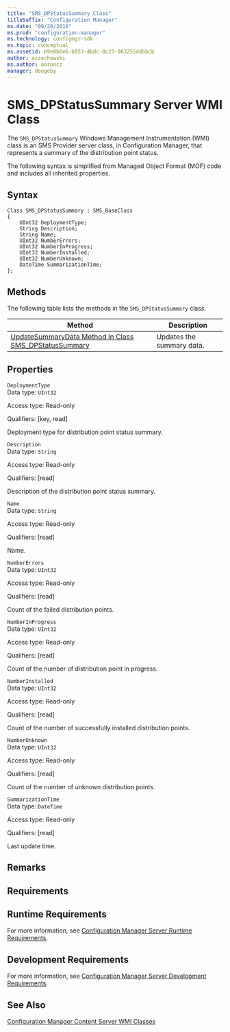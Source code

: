 ```yaml
---
title: "SMS_DPStatusSummary Class"
titleSuffix: "Configuration Manager"
ms.date: "09/20/2016"
ms.prod: "configuration-manager"
ms.technology: configmgr-sdk
ms.topic: conceptual
ms.assetid: b9e0b6e6-b853-4bdc-8c23-063255ddbbcb
author: aczechowski
ms.author: aaroncz
manager: dougeby
---
```

# SMS_DPStatusSummary Server WMI Class
The `SMS_DPStatusSummary` Windows Management Instrumentation (WMI) class is an SMS Provider server class, in Configuration Manager, that represents a summary of the distribution point status.  

 The following syntax is simplified from Managed Object Format (MOF) code and includes all inherited properties.  

## Syntax  

```  
Class SMS_DPStatusSummary : SMS_BaseClass  
{  
    UInt32 DeploymentType;  
    String Description;  
    String Name;  
    UInt32 NumberErrors;  
    UInt32 NumberInProgress;  
    UInt32 NumberInstalled;  
    UInt32 NumberUnknown;  
    DateTime SummarizationTime;  
};  
```  

## Methods  
 The following table lists the methods in the `SMS_DPStatusSummary` class.  

|Method|Description|  
|------------|-----------------|  
|[UpdateSummaryData Method in Class SMS_DPStatusSummary](../../../develop/reference/misc/updatesummarydata-method-in-class-sms_dpstatussummary.md)|Updates the summary data.|  

## Properties  
 `DeploymentType`  
 Data type: `UInt32`  

 Access type: Read-only  

 Qualifiers: [key, read]  

 Deployment type for distribution point status summary.  

 `Description`  
 Data type: `String`  

 Access type: Read-only  

 Qualifiers: [read]  

 Description of the distribution point status summary.  

 `Name`  
 Data type: `String`  

 Access type: Read-only  

 Qualifiers: [read]  

 Name.   

 `NumberErrors`  
 Data type: `UInt32`  

 Access type: Read-only  

 Qualifiers: [read]  

 Count of the failed distribution points.  

 `NumberInProgress`  
 Data type: `UInt32`  

 Access type: Read-only  

 Qualifiers: [read]  

 Count of the number of distribution point in progress.  

 `NumberInstalled`  
 Data type: `UInt32`  

 Access type: Read-only  

 Qualifiers: [read]  

 Count of the number of successfully installed distribution points.  

 `NumberUnknown`  
 Data type: `UInt32`  

 Access type: Read-only  

 Qualifiers: [read]  

 Count of the number of unknown distribution points.  

 `SummarizationTime`  
 Data type: `DateTime`  

 Access type: Read-only  

 Qualifiers: [read]  

 Last update time.  

## Remarks  

## Requirements  

## Runtime Requirements  
 For more information, see [Configuration Manager Server Runtime Requirements](../../../develop/core/reqs/server-runtime-requirements.md).  

## Development Requirements  
 For more information, see [Configuration Manager Server Development Requirements](../../../develop/core/reqs/server-development-requirements.md).  

## See Also  
 [Configuration Manager Content Server WMI Classes](../../../develop/reference/core/servers/configure/content-server-wmi-classes.md)
